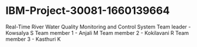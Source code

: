 # IBM-Project-30081-1660139664
Real-Time River Water Quality Monitoring and Control System
Team leader - Kowsalya S
Team member 1 - Anjali M
Team member 2 - Kokilavani R
Team member 3 - Kasthuri K
